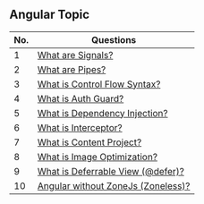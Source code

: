 ## Angular Topic

| No. | Questions |
|---- | ---------
|1 | [What are Signals?](./01_signals.md)|
|2 | [What are Pipes?](./02_pipes.md)|
|3 | [What is Control Flow Syntax?](./03_control-flow-syntax.md)|
|4 | [What is Auth Guard?](./04_auth-guards.md)|
|5 | [What is Dependency Injection?](./05_dependency-injection.md)|
|6 | [What is Interceptor?](./06_interceptors.md)|
|7 | [What is Content Project?](./07_content-projection.md)|
|8 | [What is Image Optimization?](./08_image-optimization.md)|
|9 | [What is Deferrable View (@defer)?](./09_deferrable-views.md)|
|10 | [Angular without ZoneJs (Zoneless)?](./10_angular-without-zonejs.md)|
